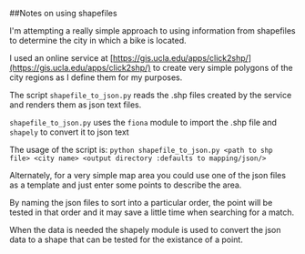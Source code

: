 ##Notes on using shapefiles

I'm attempting a really simple approach to using information from shapefiles to determine the city in which a 
bike is located.

I used an online service at [https://gis.ucla.edu/apps/click2shp/](https://gis.ucla.edu/apps/click2shp/) to create
very simple polygons of the city regions as I define them for my purposes.

The script `shapefile_to_json.py` reads the .shp files created by the service and renders them as json text files.

`shapefile_to_json.py` uses the `fiona` module to import the .shp file and `shapely` to convert it to json text

The usage of the script is: 
    `python shapefile_to_json.py <path to shp file> <city name> <output directory :defaults to mapping/json/>`
    
Alternately, for a very simple map area you could use one of the json files as a template and just enter some points to
describe the area.

By naming the json files to sort into a particular order, the point will be tested in that order and it may save a little 
time when searching for a match.

When the data is needed the shapely module is used to convert the json data to a shape that can be tested for the
existance of a point.


